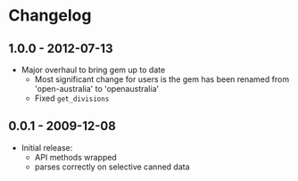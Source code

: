 # Changelog

## 1.0.0 - 2012-07-13

* Major overhaul to bring gem up to date
  * Most significant change for users is the gem has been renamed from 'open-australia' to 'openaustralia'
  * Fixed `get_divisions`

## 0.0.1 - 2009-12-08

* Initial release:
  * API methods wrapped
  * parses correctly on selective canned data
